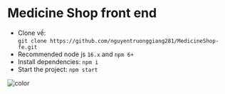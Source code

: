 # Medicine Shop front end
- Clone về:  
`git clone https://github.com/nguyentruonggiang281/MedicineShop-fe.git`
- Recommended node js `16.x` and `npm 6+`
- Install dependencies: `npm i` 
- Start the project: `npm start`

![color](https://dribbble.com/shots/4523234-Ui-Style-Guide-1-0/attachments/1024154)